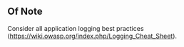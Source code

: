 ## Of Note

Consider all application logging best practices (https://wiki.owasp.org/index.php/Logging_Cheat_Sheet).
